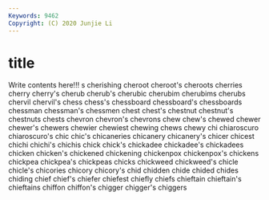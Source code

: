 ```yaml
---
Keywords: 9462
Copyright: (C) 2020 Junjie Li
---
```


# title

Write contents here!!!
s 
cherishing 
cheroot 
cheroot's 
cheroots
cherries 
cherry 
cherry's 
cherub 
cherub's 
cherubic 
cherubim 
cherubims 
cherubs 
chervil
chervil's 
chess 
chess's 
chessboard 
chessboard's 
chessboards 
chessman 
chessman's 
chessmen 
chest
chest's 
chestnut 
chestnut's 
chestnuts 
chests 
chevron 
chevron's 
chevrons 
chew 
chew's
chewed 
chewer 
chewer's 
chewers 
chewier 
chewiest 
chewing 
chews 
chewy 
chi
chiaroscuro 
chiaroscuro's 
chic 
chic's 
chicaneries 
chicanery 
chicanery's 
chicer 
chicest 
chichi
chichi's 
chichis 
chick 
chick's 
chickadee 
chickadee's 
chickadees 
chicken 
chicken's 
chickened
chickening 
chickenpox 
chickenpox's 
chickens 
chickpea 
chickpea's 
chickpeas 
chicks 
chickweed 
chickweed's
chicle 
chicle's 
chicories 
chicory 
chicory's 
chid 
chidden 
chide 
chided 
chides
chiding 
chief 
chief's 
chiefer 
chiefest 
chiefly 
chiefs 
chieftain 
chieftain's 
chieftains
chiffon 
chiffon's 
chigger 
chigger's 
chiggers 
